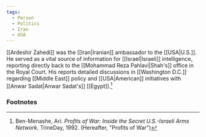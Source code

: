 ```yaml
---
tags:
  - Person
  - Politics
  - Iran
  - USA
---
```

[[Ardeshir Zahedi]] was the [[Iran|Iranian]] ambassador to the [[USA|U.S.]]. He served as a vital source of information for [[Israel|Israeli]] intelligence, reporting directly back to the [[Mohammad Reza Pahlavi|Shah's]] office in the Royal Court. His reports detailed discussions in [[Washington D.C.]] regarding [[Middle East]] policy and [[USA|American]] initiatives with [[Anwar Sadat|Anwar Sadat's]] [[Egypt]].[^1]

### Footnotes
[^1]: Ben-Menashe, Ari. *Profits of War: Inside the Secret U.S.-Israeli Arms Network*. TrineDay, 1992. (Hereafter, "Profits of War")
